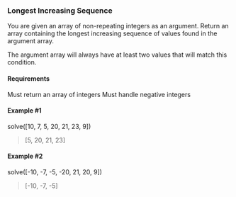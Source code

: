 ### Longest Increasing Sequence

You are given an array of non-repeating integers as an argument. Return an array containing the longest increasing sequence of values found in the argument array.

The argument array will always have at least two values that will match this condition.

#### Requirements

Must return an array of integers
Must handle negative integers

#### Example #1

solve([10, 7, 5, 20, 21, 23, 9])

> [5, 20, 21, 23]

#### Example #2

solve([-10, -7, -5, -20, 21, 20, 9])

> [-10, -7, -5]
